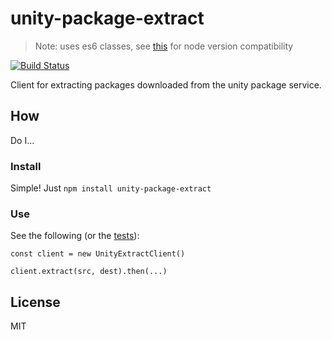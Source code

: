 # unity-package-extract

> Note: uses es6 classes, see [this](http://node.green/#ES2015-functions-class) for node version compatibility

[![Build Status](https://travis-ci.org/bengreenier/unity-package-extract.svg?branch=master)](https://travis-ci.org/bengreenier/unity-package-extract)

Client for extracting packages downloaded from the unity package service. 

## How

Do I...

### Install

Simple! Just `npm install unity-package-extract`

### Use

See the following (or the [tests](./test/basic.js)):

```
const client = new UnityExtractClient()

client.extract(src, dest).then(...)
```

## License

MIT
